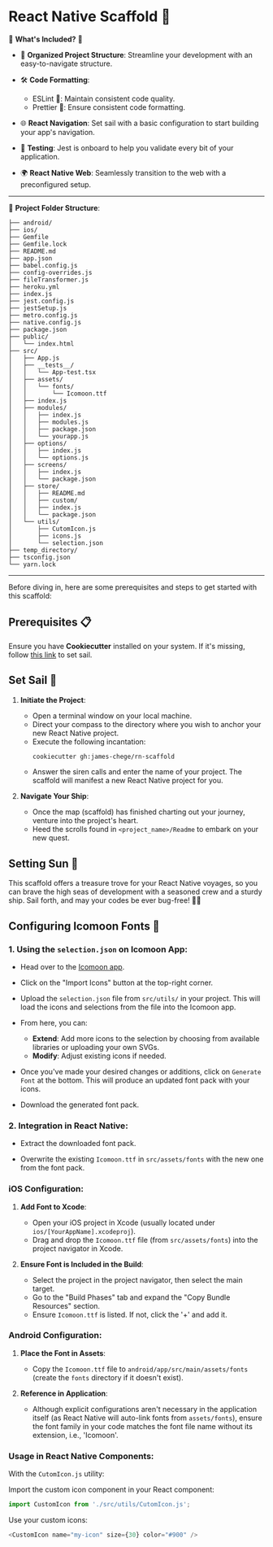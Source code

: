 # React Native Scaffold 🚀

🌠 **What's Included?** 🌠

- 📁 **Organized Project Structure**: Streamline your development with an easy-to-navigate structure.

- 🛠️ **Code Formatting**:
    - ESLint 🧐: Maintain consistent code quality.
    - Prettier 🎨: Ensure consistent code formatting.

- 🌐 **React Navigation**: Set sail with a basic configuration to start building your app's navigation.

- 🧪 **Testing**: Jest is onboard to help you validate every bit of your application.

- 🌍 **React Native Web**: Seamlessly transition to the web with a preconfigured setup.

---

🌳 **Project Folder Structure**:

```
├── android/               
├── ios/                    
├── Gemfile
├── Gemfile.lock
├── README.md
├── app.json
├── babel.config.js
├── config-overrides.js
├── fileTransformer.js
├── heroku.yml
├── index.js
├── jest.config.js
├── jestSetup.js
├── metro.config.js
├── native.config.js
├── package.json
├── public/
│   └── index.html
├── src/
│   ├── App.js
│   ├── __tests__/
│   │   └── App-test.tsx
│   ├── assets/
│   │   └── fonts/
│   │       └── Icomoon.ttf
│   ├── index.js
│   ├── modules/
│   │   ├── index.js
│   │   ├── modules.js
│   │   ├── package.json
│   │   └── yourapp.js
│   ├── options/
│   │   ├── index.js
│   │   └── options.js
│   ├── screens/
│   │   ├── index.js
│   │   └── package.json
│   ├── store/
│   │   ├── README.md
│   │   ├── custom/
│   │   ├── index.js
│   │   └── package.json
│   └── utils/
│       ├── CutomIcon.js
│       ├── icons.js
│       └── selection.json
├── temp_directory/
├── tsconfig.json
└── yarn.lock
```

---

Before diving in, here are some prerequisites and steps to get started with this scaffold:

## Prerequisites 📋

Ensure you have **Cookiecutter** installed on your system. If it's missing, follow [this link](https://cookiecutter.readthedocs.io/en/latest/installation.html) to set sail.

## Set Sail 🛫

1. **Initiate the Project**:
    - Open a terminal window on your local machine.
    - Direct your compass to the directory where you wish to anchor your new React Native project.
    - Execute the following incantation:
      ```bash
      cookiecutter gh:james-chege/rn-scaffold
      ```
    - Answer the siren calls and enter the name of your project. The scaffold will manifest a new React Native project for you.

2. **Navigate Your Ship**:
    - Once the map (scaffold) has finished charting out your journey, venture into the project's heart.
    - Heed the scrolls found in `<project_name>/Readme` to embark on your new quest.

## Setting Sun 🌅

This scaffold offers a treasure trove for your React Native voyages, so you can brave the high seas of development with a seasoned crew and a sturdy ship. Sail forth, and may your codes be ever bug-free! 🏴‍☠️

## Configuring Icomoon Fonts 🌙

### **1. Using the `selection.json` on Icomoon App**:

- Head over to the [Icomoon app](https://icomoon.io/app/).

- Click on the "Import Icons" button at the top-right corner.

- Upload the `selection.json` file from `src/utils/` in your project. This will load the icons and selections from the file into the Icomoon app.

- From here, you can:
    - **Extend**: Add more icons to the selection by choosing from available libraries or uploading your own SVGs.
    - **Modify**: Adjust existing icons if needed.

- Once you've made your desired changes or additions, click on `Generate Font` at the bottom. This will produce an updated font pack with your icons.

- Download the generated font pack.

### **2. Integration in React Native**:

- Extract the downloaded font pack.

- Overwrite the existing `Icomoon.ttf` in `src/assets/fonts` with the new one from the font pack.

### **iOS Configuration**:

1. **Add Font to Xcode**:

    - Open your iOS project in Xcode (usually located under `ios/[YourAppName].xcodeproj`).
    - Drag and drop the `Icomoon.ttf` file (from `src/assets/fonts`) into the project navigator in Xcode.

2. **Ensure Font is Included in the Build**:

    - Select the project in the project navigator, then select the main target.
    - Go to the "Build Phases" tab and expand the "Copy Bundle Resources" section.
    - Ensure `Icomoon.ttf` is listed. If not, click the '+' and add it.

### **Android Configuration**:

1. **Place the Font in Assets**:

    - Copy the `Icomoon.ttf` file to `android/app/src/main/assets/fonts` (create the `fonts` directory if it doesn't exist).

2. **Reference in Application**:

    - Although explicit configurations aren't necessary in the application itself (as React Native will auto-link fonts from `assets/fonts`), ensure the font family in your code matches the font file name without its extension, i.e., 'Icomoon'.

### **Usage in React Native Components**:

With the `CutomIcon.js` utility:

Import the custom icon component in your React component:

```javascript
import CustomIcon from './src/utils/CutomIcon.js';
```

Use your custom icons:

```javascript
<CustomIcon name="my-icon" size={30} color="#900" />
```
